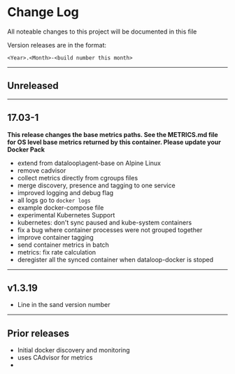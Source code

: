 # Change Log

All noteable changes to this project will be documented in this file

Version releases are in the format:  

```
<Year>.<Month>-<build number this month>
```

---

## Unreleased


--- 

## 17.03-1

**This release changes the base metrics paths. See the METRICS.md file for OS level base metrics returned by this container. Please update your Docker Pack**

* extend from dataloop\agent-base on Alpine Linux
* remove cadvisor
* collect metrics directly from cgroups files
* merge discovery, presence and tagging to one service
* improved logging and debug flag
* all logs go to `docker logs`
* example docker-compose file
* experimental Kubernetes Support
* kubernetes: don't sync paused and kube-system containers
* fix a bug where container processes were not grouped together
* improve container tagging
* send container metrics in batch
* metrics: fix rate calculation
* deregister all the synced container when dataloop-docker is stoped


---

## v1.3.19

* Line in the sand version number

---

## Prior releases

* Initial docker discovery and monitoring
* uses CAdvisor for metrics
* 

